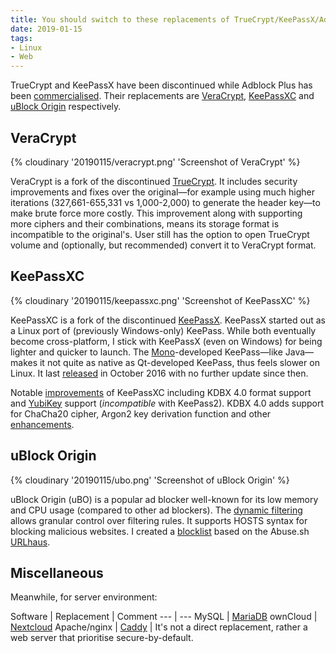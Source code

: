 ```yaml
---
title: You should switch to these replacements of TrueCrypt/KeePassX/Adblock Plus
date: 2019-01-15
tags:
- Linux
- Web
---
```


TrueCrypt and KeePassX have been discontinued while Adblock Plus has been [commercialised](https://en.wikipedia.org/wiki/Adblock_Plus#Controversy_over_ad_filtering_and_ad_whitelisting). Their replacements are [VeraCrypt](https://www.veracrypt.fr/), [KeePassXC](https://keepassxc.org/) and [uBlock Origin](https://github.com/gorhill/uBlock/) respectively.

<!-- more -->

## VeraCrypt

{% cloudinary '20190115/veracrypt.png' 'Screenshot of VeraCrypt' %}

VeraCrypt is a fork of the discontinued [TrueCrypt](https://en.wikipedia.org/wiki/TrueCrypt). It includes security improvements and fixes over the original—for example using much higher iterations (327,661-655,331 vs 1,000-2,000) to generate the header key—to make brute force more costly. This improvement along with supporting more ciphers and their combinations, means its storage format is incompatible to the original's. User still has the option to open TrueCrypt volume and (optionally, but recommended) convert it to VeraCrypt format.

## KeePassXC

{% cloudinary '20190115/keepassxc.png' 'Screenshot of KeePassXC' %}

KeePassXC is a fork of the discontinued [KeePassX](https://www.keepassx.org/). KeePassX started out as a Linux port of (previously Windows-only) KeePass. While both eventually become cross-platform, I stick with KeePassX (even on Windows) for being lighter and quicker to launch. The [Mono](https://www.mono-project.com/)-developed KeePass—like Java—makes it not quite as native as Qt-developed KeePass, thus feels slower on Linux. It last [released](https://www.keepassx.org/news/2016/10/609) in October 2016 with no further update since then.

Notable [improvements](https://keepassxc.org/project/) of KeePassXC including KDBX 4.0 format support and [YubiKey](https://keepassxc.org/docs/#faq-yubikey-2fa) support (*incompatible* with KeePass2). KDBX 4.0 adds support for ChaCha20 cipher, Argon2 key derivation function and other [enhancements](https://keepass.info/help/kb/kdbx_4.html).

## uBlock Origin

{% cloudinary '20190115/ubo.png' 'Screenshot of uBlock Origin' %}

uBlock Origin (uBO) is a popular ad blocker well-known for its low memory and CPU usage (compared to other ad blockers). The [dynamic filtering](https://github.com/gorhill/uBlock/wiki/Dynamic-filtering:-quick-guide) allows granular control over filtering rules. It supports HOSTS syntax for blocking malicious websites. I created a [blocklist](https://gitlab.com/curben/urlhaus-filter) based on the Abuse.sh [URLhaus](https://urlhaus.abuse.ch/). 

## Miscellaneous

Meanwhile, for server environment:

Software | Replacement | Comment
--- | ---
MySQL | [MariaDB](https://mariadb.org/)
ownCloud | [Nextcloud](https://nextcloud.com/)
Apache/nginx | [Caddy](https://caddyserver.com/) | It's not a direct replacement, rather a web server that prioritise secure-by-default.
